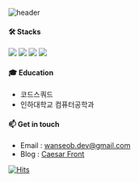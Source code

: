 ![header](https://capsule-render.vercel.app/api?type=waving&color=timeauto&height=180&section=header&text=Caesar&fontColor=f59e0b&fontSize=60&fontAlign=62&fontAlignY=32&desc=&descSize=25&descAlign=85&descAlignY=50)


#### 🛠️ Stacks
![](https://img.shields.io/badge/JavaScript-F7DF1E?style=for-the-badge&logo=JavaScript&logoColor=white) 
![](https://img.shields.io/badge/TypeScript-007ACC?style=for-the-badge&logo=typescript&logoColor=white)
![](https://img.shields.io/badge/React-20232A?style=for-the-badge&logo=react&logoColor=61DAFB)
![](https://img.shields.io/badge/Next.js-000?logo=nextdotjs&logoColor=fff&style=for-the-badge)

#### 🎓 Education
- 코드스쿼드 
- 인하대학교 컴퓨터공학과

#### 📫 Get in touch
- Email : wanseob.dev@gmail.com
- Blog : [Caesar Front](https://caesar1030.tistory.com/)

[![Hits](https://hits.seeyoufarm.com/api/count/incr/badge.svg?url=https%3A%2F%2Fgithub.com%2Fcaesar1030&count_bg=%2379C83D&title_bg=%23555555&icon=&icon_color=%23E7E7E7&title=hits&edge_flat=false)](https://hits.seeyoufarm.com)
